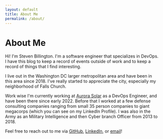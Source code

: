 ```yaml
---
layout: default
title: About Me
permalink: /about/
---
```


# About Me

Hi! I'm Steven Billington. I'm a software engineer that specializes in DevOps. I have this blog to keep a record of events outside of work and to keep a record of things that I find interesting.

I live out in the Washington DC larger metropolitan area and have been in this area since 2018. I've really started to appreciate the city, especially my neighborhood of Falls Church.

Work wise I'm currently working at [Aurora Solar](https://aurorasolar.com/) as a DevOps Engineer, and have been there since early 2022. Before that I worked at a few defense consulting companies ranging from small 35 person companies to giant megacorps (which you can see on my LinkedIn Profile). I was also in the Army as an Military Intelligence and then Cyber branch Officer from 2013 to 2018.

Feel free to reach out to me via [GitHub](https://github.com/green2jello), [LinkedIn](https://www.linkedin.com/in/steven-billington/), or [email](mailto:stkbillington@gmail.com)!
